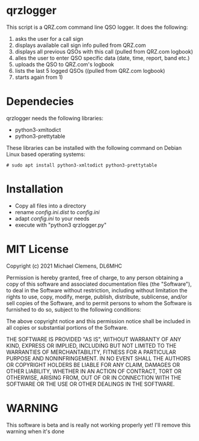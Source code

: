 # qrzlogger

This script is a QRZ.com command line QSO logger.
It does the following:
  1) asks the user for a call sign
  2) displays available call sign info pulled from QRZ.com
  3) displays all previous QSOs with this call (pulled from QRZ.com logbook)
  4) alles the user to enter QSO specific data (date, time, report, band etc.)
  5) uploads the QSO to QRZ.com's logbook
  6) lists the last 5 logged QSOs ((pulled from QRZ.com logbook)
  7) starts again from 1)

# Dependecies

qrzlogger needs the following libraries:

 * python3-xmltodict
 * python3-prettytable

These libraries can be installed with the following command on Debian Linux based operating systems:

```
# sudo apt install python3-xmltodict python3-prettytable
```

# Installation

 * Copy all files into a directory
 * rename _config.ini.dist_ to _config.ini_
 * adapt _config.ini_ to your needs
 * execute with "python3 qrzlogger.py"



# MIT License

Copyright (c) 2021 Michael Clemens, DL6MHC

Permission is hereby granted, free of charge, to any person obtaining a copy
of this software and associated documentation files (the "Software"), to deal
in the Software without restriction, including without limitation the rights
to use, copy, modify, merge, publish, distribute, sublicense, and/or sell
copies of the Software, and to permit persons to whom the Software is
furnished to do so, subject to the following conditions:

The above copyright notice and this permission notice shall be included in all
copies or substantial portions of the Software.

THE SOFTWARE IS PROVIDED "AS IS", WITHOUT WARRANTY OF ANY KIND, EXPRESS OR
IMPLIED, INCLUDING BUT NOT LIMITED TO THE WARRANTIES OF MERCHANTABILITY,
FITNESS FOR A PARTICULAR PURPOSE AND NONINFRINGEMENT. IN NO EVENT SHALL THE
AUTHORS OR COPYRIGHT HOLDERS BE LIABLE FOR ANY CLAIM, DAMAGES OR OTHER
LIABILITY, WHETHER IN AN ACTION OF CONTRACT, TORT OR OTHERWISE, ARISING FROM,
OUT OF OR IN CONNECTION WITH THE SOFTWARE OR THE USE OR OTHER DEALINGS IN THE
SOFTWARE.

# WARNING

This software is beta and is really not working properly yet!
I'll remove this warning when it's done

